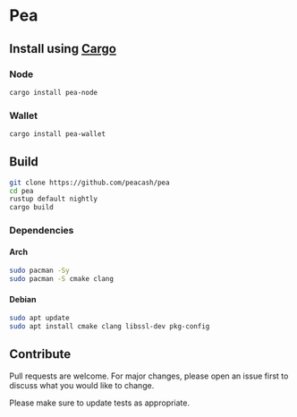 # Pea

## Install using [Cargo](https://doc.rust-lang.org/cargo/)

### Node

```bash
cargo install pea-node
```

### Wallet

```bash
cargo install pea-wallet
```

## Build

```bash
git clone https://github.com/peacash/pea
cd pea
rustup default nightly
cargo build
```

### Dependencies

#### Arch

```bash
sudo pacman -Sy
sudo pacman -S cmake clang
```

#### Debian

```bash
sudo apt update
sudo apt install cmake clang libssl-dev pkg-config
```

## Contribute

Pull requests are welcome. For major changes, please open an issue first to discuss what you would like to change.

Please make sure to update tests as appropriate.
